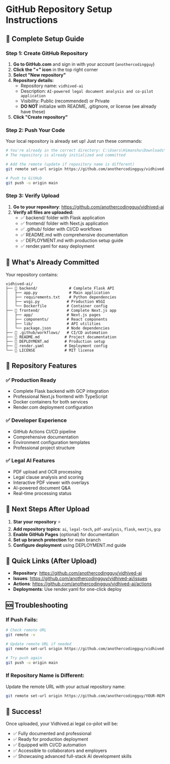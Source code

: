 # GitHub Repository Setup Instructions

## 🚀 Complete Setup Guide

### Step 1: Create GitHub Repository

1. **Go to GitHub.com** and sign in with your account (`anothercodingguy`)
2. **Click the "+" icon** in the top right corner
3. **Select "New repository"**
4. **Repository details:**
   - Repository name: `vidhived-ai`
   - Description: `AI-powered legal document analysis and co-pilot application`
   - Visibility: Public (recommended) or Private
   - **DO NOT** initialize with README, .gitignore, or license (we already have these)
5. **Click "Create repository"**

### Step 2: Push Your Code

Your local repository is already set up! Just run these commands:

```bash
# You're already in the correct directory: C:\Users\Himanshu\Downloads\vidhived
# The repository is already initialized and committed

# Add the remote (update if repository name is different)
git remote set-url origin https://github.com/anothercodingguy/vidhived-ai.git

# Push to GitHub
git push -u origin main
```

### Step 3: Verify Upload

1. **Go to your repository**: https://github.com/anothercodingguy/vidhived-ai
2. **Verify all files are uploaded:**
   - ✅ backend/ folder with Flask application
   - ✅ frontend/ folder with Next.js application
   - ✅ .github/ folder with CI/CD workflows
   - ✅ README.md with comprehensive documentation
   - ✅ DEPLOYMENT.md with production setup guide
   - ✅ render.yaml for easy deployment

## 📁 What's Already Committed

Your repository contains:

```
vidhived-ai/
├── 📁 backend/              # Complete Flask API
│   ├── app.py              # Main application
│   ├── requirements.txt    # Python dependencies
│   ├── wsgi.py            # Production WSGI
│   └── Dockerfile         # Container config
├── 📁 frontend/            # Complete Next.js app
│   ├── app/               # Next.js pages
│   ├── components/        # React components
│   ├── lib/               # API utilities
│   └── package.json       # Node dependencies
├── 📁 .github/workflows/   # CI/CD automation
├── 📄 README.md           # Project documentation
├── 📄 DEPLOYMENT.md       # Production setup
├── 📄 render.yaml         # Deployment config
└── 📄 LICENSE             # MIT license
```

## 🎯 Repository Features

### ✅ Production Ready
- Complete Flask backend with GCP integration
- Professional Next.js frontend with TypeScript
- Docker containers for both services
- Render.com deployment configuration

### ✅ Developer Experience
- GitHub Actions CI/CD pipeline
- Comprehensive documentation
- Environment configuration templates
- Professional project structure

### ✅ Legal AI Features
- PDF upload and OCR processing
- Legal clause analysis and scoring
- Interactive PDF viewer with overlays
- AI-powered document Q&A
- Real-time processing status

## 🚀 Next Steps After Upload

1. **Star your repository** ⭐
2. **Add repository topics**: `ai`, `legal-tech`, `pdf-analysis`, `flask`, `nextjs`, `gcp`
3. **Enable GitHub Pages** (optional) for documentation
4. **Set up branch protection** for main branch
5. **Configure deployment** using DEPLOYMENT.md guide

## 🔗 Quick Links (After Upload)

- **Repository**: https://github.com/anothercodingguy/vidhived-ai
- **Issues**: https://github.com/anothercodingguy/vidhived-ai/issues
- **Actions**: https://github.com/anothercodingguy/vidhived-ai/actions
- **Deployments**: Use render.yaml for one-click deploy

## 🆘 Troubleshooting

### If Push Fails:
```bash
# Check remote URL
git remote -v

# Update remote URL if needed
git remote set-url origin https://github.com/anothercodingguy/vidhived-ai.git

# Try push again
git push -u origin main
```

### If Repository Name is Different:
Update the remote URL with your actual repository name:
```bash
git remote set-url origin https://github.com/anothercodingguy/YOUR-REPO-NAME.git
```

## 🎉 Success!

Once uploaded, your Vidhived.ai legal co-pilot will be:
- ✅ Fully documented and professional
- ✅ Ready for production deployment
- ✅ Equipped with CI/CD automation
- ✅ Accessible to collaborators and employers
- ✅ Showcasing advanced full-stack AI development skills
